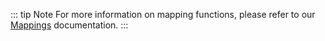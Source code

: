 ::: tip Note
For more information on mapping functions, please refer to our [Mappings](../../build/mapping/near.md) documentation.
:::
